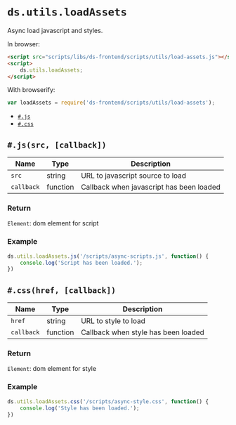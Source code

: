 # `ds.utils.loadAssets`

Async load javascript and styles.

In browser:

```html
<script src="scripts/libs/ds-frontend/scripts/utils/load-assets.js"></script>
<script>
    ds.utils.loadAssets;
</script>
```

With browserify:

```js
var loadAssets = require('ds-frontend/scripts/utils/load-assets');
```

- [`#.js`](#js)
- [`#.css`](#css)

## `#.js(src, [callback])`

| Name | Type | Description |
| --- | --- | --- |
| `src` | string | URL to javascript source to load |
| `callback` | function | Callback when javascript has been loaded |

### Return

`Element`: dom element for script

### Example

```js
ds.utils.loadAssets.js('/scripts/async-scripts.js', function() {
    console.log('Script has been loaded.');
})
```

## `#.css(href, [callback])`

| Name | Type | Description |
| --- | --- | --- |
| `href` | string | URL to style to load |
| `callback` | function | Callback when style has been loaded |

### Return

`Element`: dom element for style

### Example

```js
ds.utils.loadAssets.css('/scripts/async-style.css', function() {
    console.log('Style has been loaded.');
})
```
